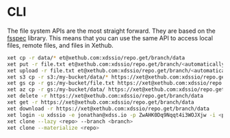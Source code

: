 # CLI

The file system APIs are the most straight forward. They are based on the [fsspec](https://filesystem-spec.readthedocs.io/en/latest/) library. This means that you can use the same API to access local files, remote files, and files in Xethub.

```bash
xet cp -r data/* et@xethub.com:xdssio/repo.get/branch/data
xet put -r file.txt et@xethub.com:xdssio/repo.get/branch/<automatically figure out file.txt>
xet upload -r file.txt et@xethub.com:xdssio/repo.get/branch/<automatically figure out file.txt>
xet s3 cp -r s3:/my-bucket/data/* https://xet@xethub.com:xdssio/repo.get/branch/data
xet gs cp -r gs:/my-bucket/file.txt https://xet@xethub.com:xdssio/repo.get/branch/file.txt
xet az cp -r gs:/my-bucket/data/ https://xet@xethub.com:xdssio/repo.get/branch/data
xet delete -r https://xet@xethub.com:xdssio/repo.get/branch/data
xet get -r https://xet@xethub.com:xdssio/repo.get/branch/data
xet download -r https://xet@xethub.com:xdssio/repo.get/branch/data
xet login -u xdssio -e jonathan@xdss.io -p ZwAHK0Dq9Nqqt4i3WOJXjw -i <path to ssh file>
xet clone --lazy <repo> --branch <branch>
xet clone --materialize <repo> 

```